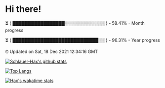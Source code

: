 # Hi there!

⏳ { █████████████████░░░░░░░░░░░░░ } - 58.41% - Month progress

⏳ { ████████████████████████████░░ } - 96.31% - Year progress

⏰ Updated on Sat, 18 Dec 2021 12:34:16 GMT


[![Schlauer-Hax's github stats](https://github-readme-stats.vercel.app/api?username=Schlauer-Hax&show_icons=true&theme=dark&count_private=true)](https://github.com/Schlauer-Hax)


[![Top Langs](https://github-readme-stats.vercel.app/api/top-langs/?username=Schlauer-Hax&layout=compact&theme=dark)](https://github.com/Schlauer-Hax?tab=repositories)


[![Hax's wakatime stats](https://github-readme-stats.vercel.app/api/wakatime?username=Hax&theme=dark)](https://wakatime.com/@Hax)

